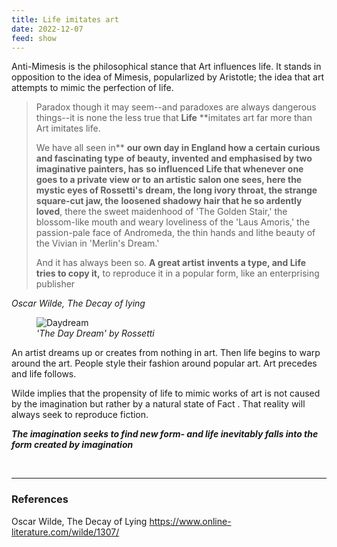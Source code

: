 ```yaml
---
title: Life imitates art
date: 2022-12-07
feed: show
---
```


Anti-Mimesis is the philosophical stance that Art influences life. It stands in opposition to the idea of Mimesis, popularlized by Aristotle; the idea that art attempts to mimic the perfection of life.

> Paradox though it may seem--and paradoxes are always dangerous things--it is none the less true that **Life** **imitates art far more than Art imitates life. 
> 
> We have all seen in** **our own day in England how a certain curious and fascinating type** **of beauty, invented and emphasised by two imaginative painters, has** **so influenced Life that whenever one goes to a private view or to** **an artistic salon one sees, here the mystic eyes of Rossetti's** **dream, the long ivory throat, the strange square-cut jaw, the** **loosened shadowy hair that he so ardently loved**, there the sweet maidenhood of 'The Golden Stair,' the blossom-like mouth and weary loveliness of the 'Laus Amoris,' the passion-pale face of Andromeda, the thin hands and lithe beauty of the Vivian in 'Merlin's Dream.' 
> 
> And it has always been so. **A great artist** **invents a type, and Life tries to copy it,** to reproduce it in a popular form, like an enterprising publisher

*Oscar Wilde, The Decay of lying*
 
<span class='smallimg leftimg' ><figure>
	<img src="https://upload.wikimedia.org/wikipedia/commons/thumb/b/b1/Dante_Gabriel_Rossetti_-_The_Day_Dream_-_Google_Art_Project.jpg/1200px-Dante_Gabriel_Rossetti_-_The_Day_Dream_-_Google_Art_Project.jpg" alt="Daydream" />
	<figcaption>
		<i>'The Day Dream' by Rossetti</i>
	</figcaption>
</figure> </span> An artist dreams up or creates from nothing in art. Then life begins to warp around the art. People style their fashion around popular art. Art precedes and life follows.

Wilde implies that the propensity of life to mimic works of art is not caused by the imagination but rather by a natural state of Fact . That reality will always seek to reproduce fiction.

_**The imagination seeks to find new form- and life inevitably falls into the form created by imagination**_

<br clear="left" />









___
### References
Oscar Wilde, The Decay of Lying
https://www.online-literature.com/wilde/1307/
